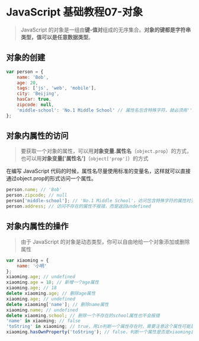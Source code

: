 # JavaScript 基础教程07-对象

> JavaScript 的对象是一组由**键-值对**组成的无序集合。**对象的键都是字符串类型，值可以是任意数据类型**。

## 对象的创建

```JavaScript
var person = {
    name: 'Bob',
    age: 20,
    tags: ['js', 'web', 'mobile'],
    city: 'Beijing',
    hasCar: true,
    zipcode: null,
    'middle-school': 'No.1 Middle School' // 属性名包含特殊字符，就必须用''括起来
};
```

## 对象内属性的访问
> 要获取一个对象的属性，可以用**对象变量.属性名**（`object.prop`）的方式，也可以用**对象变量['属性名']**（`object['prop']`）的方式
 
在编写 JavaScript 代码的时候，属性名尽量使用标准的变量名，这样就可以直接通过object.prop的形式访问一个属性。

```JavaScript
person.name; // 'Bob'
person.zipcode; // null
person['middle-school']; // 'No.1 Middle School'，访问包含特殊字符的属性时无法使用.操作符，必须用['xxx']来访问
person.address; // 访问不存在的属性不报错，而是返回undefined
```

## 对象内属性的操作
> 由于 JavaScript 的对象是动态类型，你可以自由地给一个对象添加或删除属性

```JavaScript
var xiaoming = {
    name: '小明'
};
xiaoming.age; // undefined
xiaoming.age = 18; // 新增一个age属性
xiaoming.age; // 18
delete xiaoming.age; // 删除age属性
xiaoming.age; // undefined
delete xiaoming['name']; // 删除name属性
xiaoming.name; // undefined
delete xiaoming.school; // 删除一个不存在的school属性也不会报错
'name' in xiaoming; // false
'toString' in xiaoming; // true，用in判断一个属性存在时，需要注意这个属性可能是继承得到
xiaoming.hasOwnProperty('toString'); // false，判断一个属性是否是xiaoming自身拥有的，而不是继承得到的，可以用hasOwnProperty()方法
```

